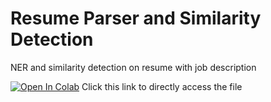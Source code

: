 # Resume Parser and Similarity Detection
NER and similarity detection on resume with job description

[![Open In Colab](https://colab.research.google.com/assets/colab-badge.svg)](https://colab.research.google.com/github/raghavrastogi75/Evtek/blob/main/Instance_segmentation_plastic_bottles_evtek_solution.ipynb) Click this link to directly access the file
